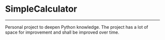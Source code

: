 # SimpleCalculator
---
Personal project to deepen Python knowledge.
The project has a lot of space for improvement and shall be improved over time.
